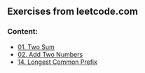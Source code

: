 ## Exercises from leetcode.com

### Content:
* [01. Two Sum](descriptions/problem001.md)
* [02. Add Two Numbers](descriptions/problem002.md)
* [14. Longest Common Prefix](descriptions/problem0014.md)